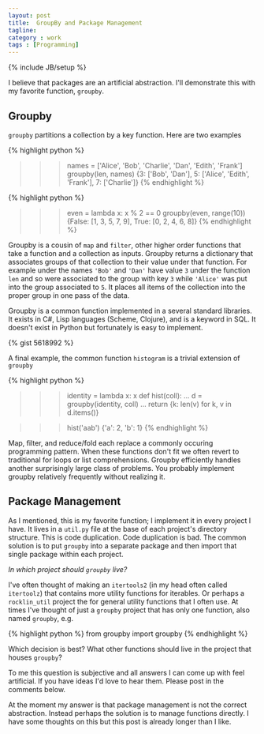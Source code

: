 ```yaml
---
layout: post
title:  GroupBy and Package Management
tagline:  
category : work 
tags : [Programming]
---
```

{% include JB/setup %}

I believe that packages are an artificial abstraction.  I'll  demonstrate this with my favorite function, `groupby`.

Groupby
-------

`groupby` partitions a collection by a key function.  Here are two examples

{% highlight python %}
>>> names = ['Alice', 'Bob', 'Charlie', 'Dan', 'Edith', 'Frank']
>>> groupby(len, names)
{3: ['Bob', 'Dan'], 
 5: ['Alice', 'Edith', 'Frank'], 
 7: ['Charlie']}
{% endhighlight %}

{% highlight python %}
>>> even = lambda x: x % 2 == 0
>>> groupby(even, range(10))
{False: [1, 3, 5, 7, 9], True: [0, 2, 4, 6, 8]}
{% endhighlight %}

Groupby is a cousin of `map` and `filter`, other higher order functions that take a function and a collection as inputs.  Groupby returns a dictionary that associates groups of that collection to their value under that function.  For example under the names `'Bob'` and `'Dan'` have value `3` under the function `len` and so were associated to the group with key `3` while `'Alice'` was put into the group associated to `5`.  It places all items of the collection into the proper group in one pass of the data.

Groupby is a common function implemented in a several standard libraries.  It exists in C#, Lisp languages (Scheme, Clojure), and is a keyword in SQL.  It doesn't exist in Python but fortunately is easy to implement.

{% gist 5618992 %}

A final example, the common function `histogram` is a trivial extension of `groupby`

{% highlight python %}
>>> identity = lambda x: x
>>> def hist(coll):
...     d = groupby(identity, coll)
...     return {k: len(v) for k, v in d.items()}

>>> hist('aab')
{'a': 2, 'b': 1}
{% endhighlight %}


Map, filter, and reduce/fold each replace a commonly occuring programming pattern.  When these functions don't fit we often revert to traditional for loops or list comprehensions.  Groupby efficiently handles another surprisingly large class of problems.  You probably implement groupby relatively frequently without realizing it.


Package Management
------------------

As I mentioned, this is my favorite function; I implement it in every project I have.  It lives in a `util.py` file at the base of each project's directory structure.  This is code duplication.  Code duplication is bad.  The common solution is to put `groupby` into a separate package and then import that single package within each project.

*In which project should `groupby` live?*

I've often thought of making an `itertools2` (in my head often called `itertoolz`) that contains more utility functions for iterables.  Or perhaps a `rocklin_util` project the for general utility functions that I often use.  At times I've thought of just a `groupby` project that has only one function, also named `groupby`, e.g.

{% highlight python %}
from groupby import groupby
{% endhighlight %}

Which decision is best?  What other functions should live in the project that houses `groupby`?

To me this question is subjective and all answers I can come up with feel artificial.  If you have ideas I'd love to hear them.  Please post in the comments below.

At the moment my answer is that package management is not the correct abstraction.  Instead perhaps the solution is to manage functions directly.  I have some thoughts on this but this post is already longer than I like.
